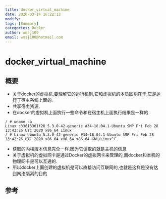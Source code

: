 ```yaml
---
title: docker_virtual_machine
date: 2020-03-14 16:22:13
modify: 
tags: [Summary]
categories: Docker
author: wmsj100
email: wmsj100@hotmail.com
---
```


# docker_virtual_machine

## 概要

- 关于docker的虚拟机,要理解它的运行机制,它和虚拟机的本质区别在于,它是运行于宿主系统上面的.
- 共享宿主资源,
- 在docker的虚拟机上面执行一些命令和在宿主机上面执行结果是一样的
```
/ # uname -a
Linux c33613301f28 5.3.0-42-generic #34~18.04.1-Ubuntu SMP Fri Feb 28 13:42:26 UTC 2020 x86_64 Linux
/ # Linux Ubuntu 5.3.0-42-generic #34~18.04.1-Ubuntu SMP Fri Feb 28 13:42:26 UTC 2020 x86_64 x86_64 x86_64 GNU/Linux^C
```
- 获取的内核版本信息完全一样.因为它读取的就是主机的信息
- 关于虚拟机的虚拟网卡是通过Docker的虚拟网卡来管理的,而docker和本机的物理网卡是可以互通的.
- 所以docker上面创建的虚拟机是可以直接访问互联网的,也就是这样是没有达到网络隔离的目的

## 参考

